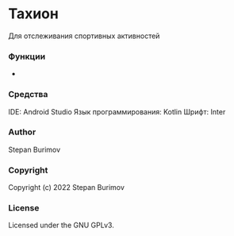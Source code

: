 # Тахион
Для отслеживания спортивных активностей

### Функции
*

### Средства
IDE: Android Studio
Язык программирования: Kotlin
Шрифт: Inter

### Author

Stepan Burimov

### Copyright

Copyright (c) 2022 Stepan Burimov

### License

Licensed under the GNU GPLv3.